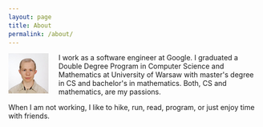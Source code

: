 ```yaml
---
layout: page
title: About
permalink: /about/
---
```

<img src="/images/MilkaGrzegorzAvatar.jpg" alt="Avatar"
     style="float:left; margin-right:20px"/>
I work as a software engineer at Google. I graduated a Double Degree Program in
Computer Science and Mathematics at University of Warsaw with master's degree in
CS and bachelor's in mathematics. Both, CS and mathematics, are my passions.

When I am not working, I like to hike, run, read, program, or just enjoy time
with friends.
